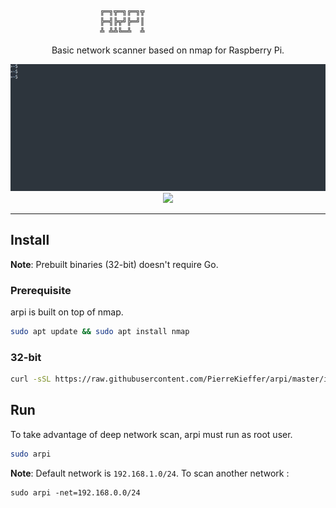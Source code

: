 ```
					╔═╗╦═╗╔═╗╦
					╠═╣╠╦╝╠═╝║
					╩ ╩╩╚═╩  ╩
```

<div align="center">

Basic network scanner based on nmap for Raspberry Pi. 

<img src="./assets/demo.gif"/>

<img src="./assets/arpi.jpg"/>


</div>

---

## Install 

**Note**: Prebuilt binaries (32-bit) doesn't require Go.

### Prerequisite 
arpi is built on top of nmap. 
```bash
sudo apt update && sudo apt install nmap
```

### 32-bit 
```bash 
curl -sSL https://raw.githubusercontent.com/PierreKieffer/arpi/master/install/install_arpi32.sh | bash
```

## Run 
To take advantage of deep network scan, arpi must run as root user. 

```bash
sudo arpi
```

**Note**: Default network is `192.168.1.0/24`. To scan another network : 
```
sudo arpi -net=192.168.0.0/24
```





